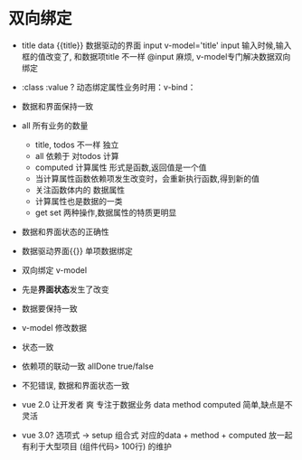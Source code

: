 #  双向绑定

- title data 
  {{title}} 数据驱动的界面
  input v-model='title'
  input 输入时候,输入框的值改变了, 和数据项title 不一样
  @input 麻烦, v-model专门解决数据双向绑定


- :class :value ?
 动态绑定属性业务时用：v-bind：


- 数据和界面保持一致

- all 所有业务的数量
  - title, todos 不一样 独立
  - all 依赖于 对todos 计算
  - computed 计算属性
    形式是函数,返回值是一个值
  - 当计算属性函数依赖项发生改变时，会重新执行函数,得到新的值
  - 关注函数体内的 数据属性 
  - 计算属性也是数据的一类
  - get set 两种操作,数据属性的特质更明显
  

- 数据和界面状态的正确性
 - 数据驱动界面{{}} 单项数据绑定
 - 双向绑定 v-model
  - 先是**界面状态**发生了改变
  - 数据要保持一致
  - v-model 修改数据
  - 状态一致
- 依赖项的联动一致
  allDone true/false
- 不犯错误, 数据和界面状态一致

- vue 2.0 让开发者 爽 专注于数据业务
  data
  method
  computed
  简单,缺点是不灵活
- vue 3.0?
  选项式 -> setup 组合式 对应的data + method + computed 放一起
  有利于大型项目 (组件代码> 100行) 的维护



